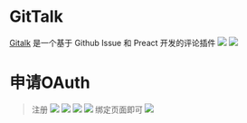 # GitTalk
[Gitalk](https://github.com/gitalk/gitalk) 是一个基于 Github Issue 和 Preact 开发的评论插件
![](https://uufe-web.oss-cn-beijing.aliyuncs.com/PicLib/test/test/QQ%E6%88%AA%E5%9B%BE20190123163753_1548232944762.png)
![](https://uufe-web.oss-cn-beijing.aliyuncs.com/PicLib/test/test/QQ%E6%88%AA%E5%9B%BE20190123163718_1548232944755.png)



# 申请OAuth 
> 注册
![](https://uufe-web.oss-cn-beijing.aliyuncs.com/PicLib/test/test/QQ%E6%88%AA%E5%9B%BE20190123163918_1548232944752.png)
![](https://uufe-web.oss-cn-beijing.aliyuncs.com/PicLib/test/test/QQ%E6%88%AA%E5%9B%BE20190123164016_1548232944765.png)
![](https://uufe-web.oss-cn-beijing.aliyuncs.com/PicLib/test/test/QQ%E6%88%AA%E5%9B%BE20190123164031_1548232944768.png)
![](https://uufe-web.oss-cn-beijing.aliyuncs.com/PicLib/test/test/QQ%E6%88%AA%E5%9B%BE20190123164906_1548233341725.png)
绑定页面即可
![](https://uufe-web.oss-cn-beijing.aliyuncs.com/PicLib/test/test/QQ%E6%88%AA%E5%9B%BE20190123165038_1548233434624.png)